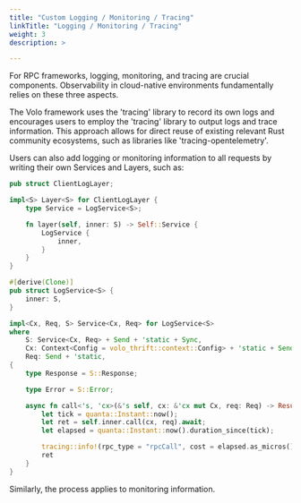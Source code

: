 ```yaml
---
title: "Custom Logging / Monitoring / Tracing"
linkTitle: "Logging / Monitoring / Tracing"
weight: 3
description: >

---
```


For RPC frameworks, logging, monitoring, and tracing are crucial components. Observability in cloud-native environments fundamentally relies on these three aspects.

The Volo framework uses the 'tracing' library to record its own logs and encourages users to employ the 'tracing' library to output logs and trace information. This approach allows for direct reuse of existing relevant Rust community ecosystems, such as libraries like 'tracing-opentelemetry'.

Users can also add logging or monitoring information to all requests by writing their own Services and Layers, such as:

```rust
pub struct ClientLogLayer;

impl<S> Layer<S> for ClientLogLayer {
    type Service = LogService<S>;

    fn layer(self, inner: S) -> Self::Service {
        LogService {
            inner,
        }
    }
}

#[derive(Clone)]
pub struct LogService<S> {
    inner: S,
}

impl<Cx, Req, S> Service<Cx, Req> for LogService<S>
where
    S: Service<Cx, Req> + Send + 'static + Sync,
    Cx: Context<Config = volo_thrift::context::Config> + 'static + Send,
    Req: Send + 'static,
{
    type Response = S::Response;

    type Error = S::Error;

    async fn call<'s, 'cx>(&'s self, cx: &'cx mut Cx, req: Req) -> Result<Self::Response, Self::Error> {
        let tick = quanta::Instant::now();
        let ret = self.inner.call(cx, req).await;
        let elapsed = quanta::Instant::now().duration_since(tick);

        tracing::info!(rpc_type = "rpcCall", cost = elapsed.as_micros() as i64,);
        ret
    }
}
```

Similarly, the process applies to monitoring information.
